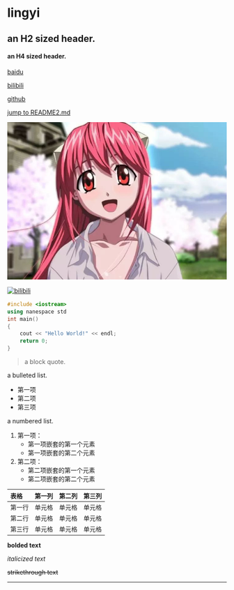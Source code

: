 # lingyi
## an H2 sized header.
#### an H4 sized header.

[baidu](http://www.baidu.com/)

[bilibili](https://www.bilibili.com/)

[github](https://github.com/)

[jump to README2.md](README2.md)

![pic](lucy.jpg)

[![bilibili](https://i0.hdslb.com/bfs/feed-admin/b58399c1104396f35e83851a3a9299a4291e39c1.png "bilibili")](https://www.bilibili.com/)

```c++
#include <iostream>
using nanespace std
int main()
{
    cout << "Hello World!" << endl;
    return 0;
}
```

> a block quote.

a bulleted list.
* 第一项
* 第二项
* 第三项

a numbered list.
1. 第一项：
    - 第一项嵌套的第一个元素
    - 第一项嵌套的第二个元素
2. 第二项：
    - 第二项嵌套的第一个元素
    - 第二项嵌套的第二个元素

| 表格 | 第一列 | 第二列 | 第三列|
| :-----| :----:| :----: | :----: |
| 第一行 | 单元格 | 单元格 | 单元格 |
| 第二行 | 单元格 | 单元格 | 单元格 |
| 第三行 | 单元格 | 单元格 | 单元格 |

**bolded text**

*italicized text*

~~strikethrough text~~

***
